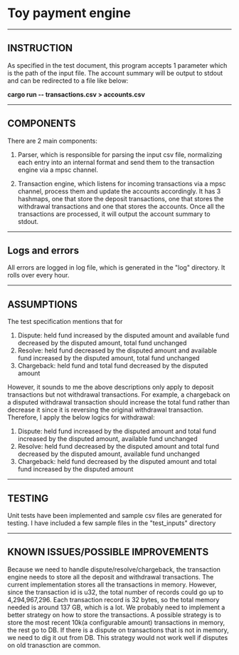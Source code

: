 # Toy payment engine

------------------------------
INSTRUCTION
------------------------------

As specified in the test document, this program accepts 1 parameter which is the path of the input file. The account summary will be output to stdout and can be redirected to a file like below:

**cargo run -- transactions.csv > accounts.csv**

------------------------------
COMPONENTS
------------------------------

There are 2 main components:

1) Parser, which is responsible for parsing the input csv file, normalizing each entry into an internal format and send them to the transaction engine via a mpsc channel.

2) Transaction engine, which listens for incoming transactions via a mpsc channel, process them and update the accounts accordingly. It has 3 hashmaps, one that store the deposit transactions, one that stores the withdrawal transactions and one that stores the accounts. Once all the transactions are processed, it will output the account summary to stdout.

------------------------------
Logs and errors
------------------------------
All errors are logged in log file, which is generated in the "log" directory. It rolls over every hour.

------------------------------
ASSUMPTIONS
------------------------------
The test specification mentions that for
1) Dispute: held fund increased by the disputed amount and available fund decreased by the disputed amount, total fund unchanged
2) Resolve: held fund decreased by the disputed amount and available fund increased by the disputed amount, total fund unchanged
3) Chargeback: held fund and total fund decreased by the disputed amount

However, it sounds to me the above descriptions only apply to deposit transactions but not withdrawal transactions. For example, a chargeback on a disputed withdrawal transaction should increase the total fund rather than decrease it since it is reversing the original withdrawal transaction. Therefore, I apply the below logics for withdrawal:
1) Dispute: held fund increased by the disputed amount and total fund increased by the disputed amount, available fund unchanged
2) Resolve: held fund decreased by the disputed amount and total fund decreased by the disputed amount, available fund unchanged
3) Chargeback: held fund decreased by the disputed amount and total fund increased by the disputed amount

------------------------------
TESTING
------------------------------
Unit tests have been implemented and sample csv files are generated for testing. I have included a few sample files in the "test_inputs" directory

------------------------------
KNOWN ISSUES/POSSIBLE IMPROVEMENTS
------------------------------
Because we need to handle dispute/resolve/chargeback, the transaction engine needs to store all the deposit and withdrawal transactions. The current implementation stores all the transactions in memory. However, since the transaction id is u32, the total number of records could go up to 4,294,967,296. Each transaction record is 32 bytes, so the total memory needed is around 137 GB, which is a lot. We probably need to implement a better strategy on how to store the transactions. A possible strategy is to store the most recent 10k(a configurable amount) transactions in memory, the rest go to DB. If there is a dispute on transactions that is not in memory, we need to dig it out from DB. This strategy would not work well if disputes on old tranasction are common.
